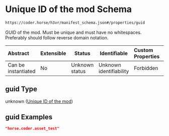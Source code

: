 # Unique ID of the mod Schema

```txt
https://coder.horse/h3vr/manifest_schema.json#/properties/guid
```

GUID of the mod. Must be unique and must have no whitespaces. Preferably should follow reverse domain notation.


| Abstract            | Extensible | Status         | Identifiable            | Custom Properties | Additional Properties | Access Restrictions | Defined In                                                                   |
| :------------------ | ---------- | -------------- | ----------------------- | :---------------- | --------------------- | ------------------- | ---------------------------------------------------------------------------- |
| Can be instantiated | No         | Unknown status | Unknown identifiability | Forbidden         | Allowed               | none                | [manifest.schema.json\*](../out/manifest.schema.json "open original schema") |

## guid Type

unknown ([Unique ID of the mod](manifest-properties-unique-id-of-the-mod.md))

## guid Examples

```json
"horse.coder.asset_test"
```
